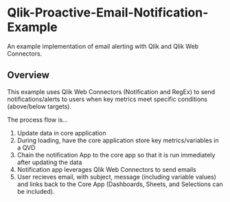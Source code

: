 # Qlik-Proactive-Email-Notification-Example
An example implementation of email alerting with Qlik and Qlik Web Connectors.

## Overview
This example uses Qlik Web Connectors (Notification and RegEx) to send notifications/alerts to users when key metrics meet specific conditions (above/below targets).

The process flow is... 
1) Update data in core application
2) During loading, have the core application store key metrics/variables in a QVD
3) Chain the notification App to the core app so that it is run immediately after updating the data
4) Notification app leverages Qlik Web Connectors to send emails
5) User recieves email, with subject, message (including variable values) and links back to the Core App (Dashboards, Sheets, and Selections can be included).



